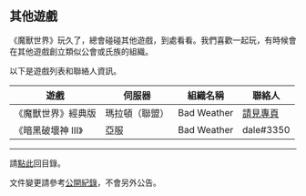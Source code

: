 ## 其他遊戲

《魔獸世界》玩久了，總會碰碰其他遊戲，到處看看。我們喜歡一起玩，有時候會在其他遊戲創立類似公會或氏族的組織。

以下是遊戲列表和聯絡人資訊。

| **遊戲**         | **伺服器**     | **組織名稱** | **聯絡人**               |
| ---------------- | ------------- | ------------- | ------------------------ |
| 《魔獸世界》經典版 | 瑪拉頓（聯盟） | Bad Weather   | [請見專頁](classic.html) |
| 《暗黑破壞神 III》| 亞服           | Bad Weather  | dale#3350                |

--- 

請[點此](index.html)回目錄。

文件變更請參考[公開紀錄](https://github.com/badbadweather/badbadweather.github.io/commits/master/othergames.md)，不會另外公告。
